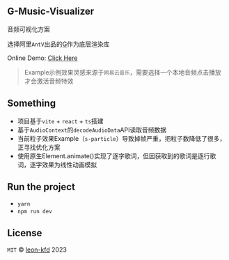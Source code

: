 ## G-Music-Visualizer

音频可视化方案

选择阿里`AntV`出品的[G](https://g.antv.vision/)作为底层渲染库

Online Demo: [Click Here](https://leon-kfd.github.io/g-music-visualizer)

> Example示例效果灵感来源于`网易云音乐`，需要选择一个本地音频点击播放才会激活音频特效

## Something

+ 项目基于`vite` + `react` + `ts`搭建
+ 基于`AudioContext`的`decodeAudioData`API读取音频数据
+ 当前粒子效果Example（`s-particle`）导致掉帧严重，把粒子数降低了很多，正寻找优化方案
+ 使用原生Element.animate()实现了逐字歌词，但因获取到的歌词是逐行歌词，逐字效果为线性动画模拟

## Run the project

+ `yarn`
+ `npm run dev`

## License

`MIT` © [leon-kfd](https://github.com/leon-kfd) 2023